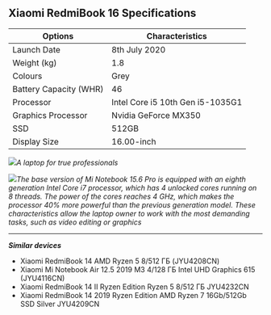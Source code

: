
## Xiaomi RedmiBook 16 Specifications ##
Options  | Сharacteristics
------------- | -------------
Launch Date      | 8th July 2020
Weight (kg)  | 1.8
Colours  | Grey
Battery Capacity (WHR)  | 46
Processor  | Intel Core i5 10th Gen i5-1035G1
Graphics Processor  | 	Nvidia GeForce MX350
SSD  | 	512GB
Display Size  | 16.00-inch

<img src="https://static-sl.insales.ru/images/products/1/6072/328529848/1505141982_xiaomi-notebook-pro-220190123-470-8fm0c0.jpg" />_A laptop for true professionals_

<img src="https://keddr.com/wp-content/uploads/2017/09/DJbCoxqVAAEV1aE.jpg" />_The base version of Mi Notebook 15.6 Pro is equipped with an eighth generation Intel Core i7 processor, which has 4 unlocked cores running on 8 threads. The power of the cores reaches 4 GHz, which makes the processor 40% more powerful than the previous generation model. These characteristics allow the laptop owner to work with the most demanding tasks, such as video editing or graphics_

***
***Similar devices***
+ Xiaomi RedmiBook 14 AMD Ryzen 5 8/512 ГБ (JYU4208CN)
+ Xiaomi Mi Notebook Air 12.5 2019 M3 4/128 ГБ Intel UHD Graphics 615 (JYU4116CN)
+ Xiaomi RedmiBook 14 II Ryzen Edition Ryzen 5 8/512 ГБ JYU4232CN
+ Xiaomi RedmiBook 14 2019 Ryzen Edition AMD Ryzen 7 16Gb/512Gb SSD Silver JYU4209CN

